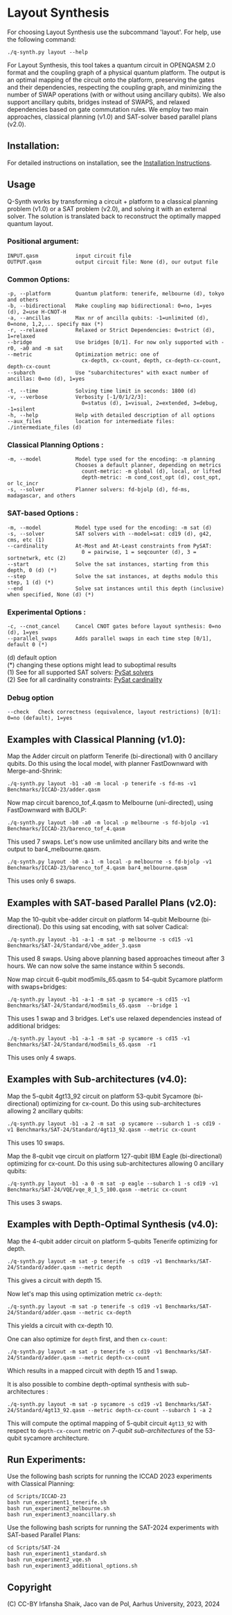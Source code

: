# Layout Synthesis

For choosing Layout Synthesis use the subcommand 'layout'.
For help, use the following command:

    ./q-synth.py layout --help

For Layout Synthesis, this tool takes a quantum circuit in OPENQASM 2.0 format and the coupling graph of a physical quantum platform.
The output is an optimal mapping of the circuit onto the platform, preserving the gates and their dependencies,
respecting the coupling graph, and minimizing the number of SWAP operations (with or without using ancillary qubits).
We also support ancillary qubits, bridges instead of SWAPS, and relaxed dependencies based on gate commutation rules.
We employ two main approaches, classical planning (v1.0) and SAT-solver based parallel plans (v2.0).

## Installation:

For detailed instructions on installation, see the [Installation Instructions](INSTALL.md).

## Usage

Q-Synth works by transforming a circuit + platform to a classical planning problem (v1.0) or a SAT problem (v2.0), and solving it with an external solver. The solution is translated back to reconstruct the optimally mapped quantum layout.

### Positional argument:

    INPUT.qasm            input circuit file
    OUTPUT.qasm           output circuit file: None (d), our output file

### Common Options:

    -p, --platform        Quantum platform: tenerife, melbourne (d), tokyo and others
    -b, --bidirectional   Make coupling map bidirectional: 0=no, 1=yes (d), 2=use H-CNOT-H
    -a, --ancillas        Max nr of ancilla qubits: -1=unlimited (d), 0=none, 1,2,... specify max (*)
    -r, --relaxed         Relaxed or Strict Dependencies: 0=strict (d), 1=relaxed
    --bridge              Use bridges [0/1]. For now only supported with -r0, -a0 and -m sat
    --metric              Optimization metric: one of
                            cx-depth, cx-count, depth, cx-depth-cx-count, depth-cx-count
    --subarch             Use "subarchitectures" with exact number of ancillas: 0=no (d), 1=yes

    -t, --time            Solving time limit in seconds: 1800 (d)
    -v, --verbose         Verbosity [-1/0/1/2/3]: 
                            0=status (d), 1=visual, 2=extended, 3=debug, -1=silent
    -h, --help            Help with detailed description of all options
    --aux_files           location for intermediate files: ./intermediate_files (d)

### Classical Planning Options :

    -m, --model           Model type used for the encoding: -m planning
                          Chooses a default planner, depending on metrics
                            count-metric: -m global (d), local, or lifted
                            depth-metric: -m cond_cost_opt (d), cost_opt, or lc_incr
    -s, --solver          Planner solvers: fd-bjolp (d), fd-ms, madagascar, and others

### SAT-based Options :

    -m, --model           Model type used for the encoding: -m sat (d)
    -s, --solver          SAT solvers with --model=sat: cd19 (d), g42, cms, etc (1)
    --cardinality         At-Most and At-Least constraints from PySAT: 
                            0 = pairwise, 1 = seqcounter (d), 3 = sortnetwrk, etc (2)
    --start               Solve the sat instances, starting from this depth, 0 (d) (*)
    --step                Solve the sat instances, at depths modulo this step, 1 (d) (*)
    --end                 Solve sat instances until this depth (inclusive) when specified, None (d) (*)

### Experimental Options :

    -c, --cnot_cancel     Cancel CNOT gates before layout synthesis: 0=no (d), 1=yes
    --parallel_swaps      Adds parallel swaps in each time step [0/1], default 0 (*)

(d) default option  
(*) changing these options might lead to suboptimal results  
(1) See for all supported SAT solvers: [PySat solvers](https://pysathq.github.io/docs/html/api/solvers.html#pysat.solvers.SolverNames)  
(2) See for all cardinality constraints: [PySat cardinality](https://pysathq.github.io/docs/html/api/card.html#pysat.card.EncType)

### Debug option

    --check   Check correctness (equivalence, layout restrictions) [0/1]: 0=no (default), 1=yes

## Examples with Classical Planning (v1.0):

Map the Adder circuit on platform Tenerife (bi-directional) with 0 ancillary qubits.
Do this using the local model, with planner FastDownward with Merge-and-Shrink:

    ./q-synth.py layout -b1 -a0 -m local -p tenerife -s fd-ms -v1 Benchmarks/ICCAD-23/adder.qasm

Now map circuit barenco_tof_4.qasm to Melbourne (uni-directed), using FastDownward with BJOLP:

    ./q-synth.py layout -b0 -a0 -m local -p melbourne -s fd-bjolp -v1 Benchmarks/ICCAD-23/barenco_tof_4.qasm

This used 7 swaps. Let's now use unlimited ancillary bits and write the output to bar4_melbourne.qasm.

    ./q-synth.py layout -b0 -a-1 -m local -p melbourne -s fd-bjolp -v1 Benchmarks/ICCAD-23/barenco_tof_4.qasm bar4_melbourne.qasm

This uses only 6 swaps.

## Examples with SAT-based Parallel Plans (v2.0):

Map the 10-qubit vbe-adder circuit on platform 14-qubit Melbourne (bi-directional).
Do this using sat encoding, with sat solver Cadical:

    ./q-synth.py layout -b1 -a-1 -m sat -p melbourne -s cd15 -v1 Benchmarks/SAT-24/Standard/vbe_adder_3.qasm

This used 8 swaps. Using above planning based approaches timeout after 3 hours.
We can now solve the same instance within 5 seconds.

Now map circuit 6-qubit mod5mils_65.qasm to 54-qubit Sycamore platform with swaps+bridges:

    ./q-synth.py layout -b1 -a-1 -m sat -p sycamore -s cd15 -v1 Benchmarks/SAT-24/Standard/mod5mils_65.qasm  --bridge 1

This uses 1 swap and 3 bridges. Let's use relaxed dependencies instead of additional bridges:

    ./q-synth.py layout -b1 -a-1 -m sat -p sycamore -s cd15 -v1 Benchmarks/SAT-24/Standard/mod5mils_65.qasm  -r1

This uses only 4 swaps.


## Examples with Sub-architectures (v4.0):

Map the 5-qubit 4gt13_92 circuit on platform 53-qubit Sycamore (bi-directional) optimizing for cx-count.
Do this using sub-architectures allowing 2 ancillary qubits:

    ./q-synth.py layout -b1 -a 2 -m sat -p sycamore --subarch 1 -s cd19 -v1 Benchmarks/SAT-24/Standard/4gt13_92.qasm --metric cx-count

This uses 10 swaps.

Map the 8-qubit vqe circuit on platform 127-qubit IBM Eagle (bi-directional) optimizing for cx-count.
Do this using sub-architectures allowing 0 ancillary qubits:

    ./q-synth.py layout -b1 -a 0 -m sat -p eagle --subarch 1 -s cd19 -v1 Benchmarks/SAT-24/VQE/vqe_8_1_5_100.qasm --metric cx-count
    
This uses 3 swaps.

## Examples with Depth-Optimal Synthesis (v4.0):


Map the 4-qubit adder circuit on platform 5-qubits Tenerife optimizing for depth.

    ./q-synth.py layout -m sat -p tenerife -s cd19 -v1 Benchmarks/SAT-24/Standard/adder.qasm --metric depth

This gives a circuit with depth 15.

Now let's map this using optimization metric `cx-depth`:

    ./q-synth.py layout -m sat -p tenerife -s cd19 -v1 Benchmarks/SAT-24/Standard/adder.qasm --metric cx-depth

This yields a circuit with cx-depth 10.

One can also optimize for `depth` first, and then `cx-count`:

    ./q-synth.py layout -m sat -p tenerife -s cd19 -v1 Benchmarks/SAT-24/Standard/adder.qasm --metric depth-cx-count
    
Which results in a mapped circuit with depth 15 and 1 swap.

It is also possible to combine depth-optimal synthesis with sub-architectures :

    ./q-synth.py layout -m sat -p sycamore -s cd19 -v1 Benchmarks/SAT-24/Standard/4gt13_92.qasm --metric depth-cx-count --subarch 1 -a 2

This will compute the optimal mapping of 5-qubit circuit `4gt13_92` with respect to `depth-cx-count` metric on _7-qubit sub-architectures_ of the 53-qubit sycamore architecture.

## Run Experiments:

Use the following bash scripts for running the ICCAD 2023 experiments with Classical Planning:

    cd Scripts/ICCAD-23
    bash run_experiment1_tenerife.sh
    bash run_experiment2_melbourne.sh
    bash run_experiment3_noancillary.sh

Use the following bash scripts for running the SAT-2024 experiments with SAT-based Parallel Plans:

    cd Scripts/SAT-24
    bash run_experiment1_standard.sh
    bash run_experiment2_vqe.sh
    bash run_experiment3_additional_options.sh

## Copyright

(C) CC-BY Irfansha Shaik, Jaco van de Pol, Aarhus University, 2023, 2024
